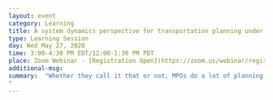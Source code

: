 ```yaml
---
layout: event
category: Learning
title: A system dynamics perspective for transportation planning under uncertainty
type: Learning Session
day: Wed May 27, 2020
time: 3:00-4:30 PM EDT/12:00-1:30 PM PDT
place: Zoom Webinar - [Registration Open](https://zoom.us/webinar/register/1015898321583/WN_vriWMlcRTqOxmoUNkjtnog) (capacity is limited)
additional-msg:
summary:  "Whether they call it that or not, MPOs do a lot of planning under deep uncertainty. Modelers need a quick way to look at very different scenarios. In this webinar, we’ll talk about the larger context of planning under uncertainty, and more specifically about how system dynamics concepts can allow for a better appreciation of the dynamic nature of features of the transportation system. After a simple exercise exploring these concepts by looking at road safety statistics during pandemic-induced decreases in VMT, we’ll wrap up with an open discussion about how participants might use these ideas in their work, whether with emerging modes, uncertainty in demand, or other planning challenges.  <p>This session will be moderated by Hannah Rakoff, Scott Smith and Jingsi Shaw of the U.S. DOT Volpe National Transportation Systems Center, with panelist Jeremy Raw of FHWA’s Office of Planning.
"
---
```

